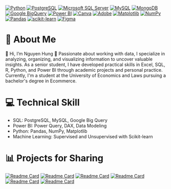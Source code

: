 [![Python](https://img.shields.io/badge/python-3776AB?logo=python&logoColor=white)](https://www.python.org/)
[![PostgreSQL](https://img.shields.io/badge/PostgreSQL-4169E1?logo=postgresql&logoColor=white)](https://www.postgresql.org/)
[![Microsoft SQL Server](https://img.shields.io/badge/Microsoft_SQL_Server-CC2927?logo=microsoftsqlserver&logoColor=white)](https://docs.microsoft.com/en-us/sql/)
[![MySQL](https://img.shields.io/badge/MySQL-4479A1?logo=mysql&logoColor=white)](https://www.mysql.com/)
[![MongoDB](https://img.shields.io/badge/MongoDB-47A248?logo=mongodb&logoColor=white)](https://www.mongodb.com/)
[![Google BigQuery](https://img.shields.io/badge/Google_BigQuery-4285F4?logo=googlebigquery&logoColor=white)](https://cloud.google.com/bigquery)
[![Power BI](https://img.shields.io/badge/Power_BI-F2C811?logo=powerbi&logoColor=000)](https://powerbi.microsoft.com/)
[![Canva](https://img.shields.io/badge/Canva-00C4CC?logo=canva&logoColor=white)](https://www.canva.com/)
[![Adobe](https://img.shields.io/badge/Adobe-FF0000?logo=adobe&logoColor=white)](https://www.adobe.com/)
[![Matplotlib](https://img.shields.io/badge/Matplotlib-11557C?logo=visualstudiocode&logoColor=white)](https://matplotlib.org/)
[![NumPy](https://img.shields.io/badge/NumPy-013243?logo=numpy&logoColor=white)](https://numpy.org/)
[![Pandas](https://img.shields.io/badge/Pandas-150458?logo=pandas&logoColor=white)](https://pandas.pydata.org/)
[![scikit-learn](https://img.shields.io/badge/scikit--learn-F7931E?logo=scikitlearn&logoColor=white)](https://scikit-learn.org/)
[![Figma](https://img.shields.io/badge/Figma-F24E1E?logo=figma&logoColor=white)](https://www.figma.com/)


# 💫 About Me

👋 Hi, I’m Nguyen Hung
👀 Passionate about working with data, I specialize in analyzing, organizing, and visualizing information to uncover valuable insights. As a senior student, I have developed practical skills in Excel, SQL, R, Python, and Power BI through academic projects and personal practice. Currently, I'm a student at the University of Economics and Laws pursuing a bachelor's degree in Ecommerce.

# 💻 Technical Skill

- SQL: PostgreSQL, MySQL, Google Big Query
- Power BI: Power Query, DAX, Data Modeling
- Python: Pandas, NumPy, Matplotlib
- Machine Learning: Supervised and Unsupervised with Scikit-learn

# 📊 Projects for Sharing
[![Readme Card](https://github-readme-stats.vercel.app/api/pin/?username=HungTran284&repo=RFM-segmentation-analysis&theme=ambient_gradient&hide_border=false&card_width=500&show_icons=True)](https://github.com/HungTran284/RFM-segmentation-analysis)
[![Readme Card](https://github-readme-stats.vercel.app/api/pin/?username=HungTran284&repo=shopify-sales-and-customer&theme=ambient_gradient&hide_border=false&card_width=500&show_icons=True)](https://github.com/HungTran284/shopify-sales-and-customer)
[![Readme Card](https://github-readme-stats.vercel.app/api/pin/?username=HungTran284&repo=customer-segment-conversion&theme=ambient_gradient&hide_border=false&card_width=500&show_icons=True)](https://github.com/HungTran284/customer-segment-conversion)
[![Readme Card](https://github-readme-stats.vercel.app/api/pin/?username=HungTran284&repo=ecommerce-sales-website-traffic-analysis&theme=ambient_gradient&hide_border=false&card_width=500&show_icons=True)](https://github.com/HungTran284/Ecommerce-Sales-Website-Traffic-Analysis)
[![Readme Card](https://github-readme-stats.vercel.app/api/pin/?username=HungTran284&repo=supervised-learning-price-prediction&theme=ambient_gradient&hide_border=false&card_width=500&show_icons=True)](https://github.com/HungTran284/supervised-learning-price-prediction)
[![Readme Card](https://github-readme-stats.vercel.app/api/pin/?username=HungTran284&repo=SQL-Olist-RFM-practise&theme=ambient_gradient&hide_border=false&card_width=500&show_icons=True)](https://github.com/HungTran284/SQL-Olist-RFM-practise)
